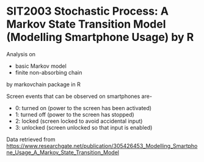 # SIT2003 Stochastic Process: A Markov State Transition Model (Modelling Smartphone Usage) by R

Analysis on
- basic Markov model 
- finite non-absorbing chain

by markovchain package in R

Screen events that can be observed on smartphones are- 
- 0: turned on (power to the screen has been activated)
- 1: turned off (power to the screen has stopped)
- 2: locked (screen locked to avoid accidental input)
- 3: unlocked (screen unlocked so that input is enabled)

Data retrieved from https://www.researchgate.net/publication/305426453_Modelling_Smartphone_Usage_A_Markov_State_Transition_Model
